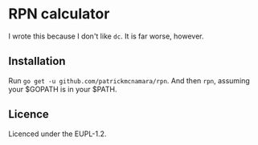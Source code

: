 # RPN calculator

I wrote this because I don't like `dc`. It is far worse, however.

## Installation

Run `go get -u github.com/patrickmcnamara/rpn`.
And then `rpn`, assuming your $GOPATH is in your $PATH.

## Licence

Licenced under the EUPL-1.2.
